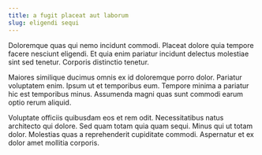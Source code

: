 ```yaml
---
title: a fugit placeat aut laborum
slug: eligendi sequi
---
```


Doloremque quas qui nemo incidunt commodi. Placeat dolore quia tempore facere nesciunt eligendi. Et quia enim pariatur incidunt delectus molestiae sint sed tenetur. Corporis distinctio tenetur.

Maiores similique ducimus omnis ex id doloremque porro dolor. Pariatur voluptatem enim. Ipsum ut et temporibus eum. Tempore minima a pariatur hic est temporibus minus. Assumenda magni quas sunt commodi earum optio rerum aliquid.

Voluptate officiis quibusdam eos et rem odit. Necessitatibus natus architecto qui dolore. Sed quam totam quia quam sequi. Minus qui ut totam dolor. Molestias quas a reprehenderit cupiditate commodi. Aspernatur et ex dolor amet mollitia corporis.
